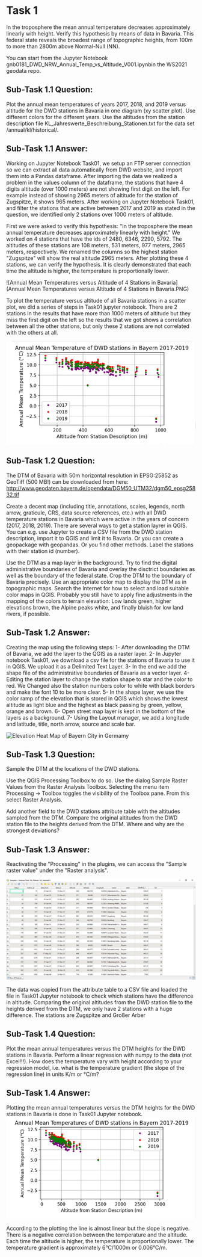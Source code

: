 # Task 1

In the troposphere the mean annual temperature decreases approximately linearly with height. Verify this hypothesis by means of data in Bavaria. This federal state reveals the broadest range of topographic heights, from 100m to more than 2800m above Normal-Null (NN).

You can start from the Jupyter Notebook gnb0181_DWD_NRW_Annual_Temp_vs_Altitude_V001.ipynbin the WS2021 geodata repo.

## Sub-Task 1.1 Question:

Plot the annual mean temperatures of years 2017, 2018, and 2019 versus altitude for the DWD stations in Bavaria in one diagram (xy scatter plot). Use different colors for the different years. Use the altitudes from the station description file KL_Jahreswerte_Beschreibung_Stationen.txt for the data set /annual/kl/historical/.

## Sub-Task 1.1 Answer:

Working on Jupyter Notebook Task01, we setup an FTP server connection so we can extract all data automatically from DWD website, and import them into a Pandas dataframe.
After importing the data we realized a problem in the values column of the dataframe, the stations that have 4 digits altitude (over 1000 meters) are not showing first digit on the left. For example instead of showing 2965 meters of altitude for the station of Zugspitze, it shows 965 meters.
After working on Jupyter Notebook Task01, and filter the stations that are active between 2017 and 2019 as stated in the question, we identified only 2 stations over 1000 meters of altitude.

First we were asked to verify this hypothesis: "In the troposphere the mean annual temperature decreases approximately linearly with height."
We worked on 4 stations that have the ids of 2480, 6346, 2290, 5792. The altitudes of these stations are 108 meters, 531 meters, 977 meters, 2965 meters, respectively.
We renamed the columns so the highest station "Zugspitze" will show the real altitude 2965 meters.
After plotting these 4 stations, we can verify the hypothesis. It is clearly demonstrated that each time the altitude is higher, the temperature is proportionally lower.

![Annual Mean Temperatures versus Altitude of 4 Stations in Bavaria](Annual Mean Temperatures versus Altitude of 4 Stations in Bavaria.PNG)

To plot the temperature versus altitude of all Bavaria stations in a scatter plot, we did a series of steps in Task01 jupyter notebook.
There are 2 stations in the results that have more than 1000 meters of altitude but they miss the first digit on the left so the results that we got shows a correlation between all the other stations, but only these 2 stations are not correlated with the others at all.

![Annual Mean Temperature of DWD stations in Bayern 2017-2019](sub_task_1.1.png)


## Sub-Task 1.2 Question:

The DTM of Bavaria with 50m horizontal resolution in EPSG:25852 as GeoTiff (500 MB!) can be downloaded from here:
http://www.geodaten.bayern.de/opendata/DGM50_UTM32/dgm50_epsg25832.tif

Create a decent map (including title, annotations, scales, legends, north arrow, graticule, CRS, data source references, etc.) with all DWD temperature stations in Bavaria which were active in the years of concern (2017, 2018, 2019). There are several ways to get a station layrer in QGIS. You can e.g. use Jupyter to create a CSV file from the DWD station description, import it to QGIS and limit it to Bavaria. Or you can create a geopackage with geopandas. Or you find other methods. Label the stations with their station id (number).

Use the DTM as a map layer in the background. Try to find the digital administrative boundaries of Bavaria and overlay the disctrict boundaries as well as the boundary of the federal state. Crop the DTM to the boundary of Bavaria precisely. Use an appropriate color map to display the DTM as in topographic maps. Search the Internet for how to select and load suitable color maps in QGIS. Probably you still have to apply fine adjustments in the mapping of the colors to terrain elevation: Low lands green, higher elevations brown, the Alpine peaks white, and finally bluish for low land rivers, if possible.

## Sub-Task 1.2 Answer:

Creating the map using the following steps:
1- After downloading the DTM of Bavaria, we add the layer to the QGIS as a raster layer.
2- In Jupyter notebook Task01, we download a csv file for the stations of Bavaria to use it in QGIS. We upload it as a Delimited Text Layer.
3- In the end we add the shape file of the administrative boundaries of Bavaria as a vector layer.
4- Editing the station layer to change the station shape to star and the color to red. We Changed also the station numbers color to white with black borders and make the font 10 to be more clear.
5- In the shape layer, we use the color ramp of the elevation that is stored in QGIS which shows the lowest altitude as light blue and the highest as black passing by green, yellow, orange and brown.
6- Open street map layer is kept in the bottom of the layers as a background.
7- Using the Layout manager, we add a longitude and latitude, title, north arrow, source and scale bar.

![Elevation Heat Map of Bayern City in Germamy](sub_task_1.2.png)

## Sub-Task 1.3 Question:

Sample the DTM at the locations of the DWD stations.

Use the QGIS Processing Toolbox to do so. Use the dialog Sample Raster Values from the Raster Analysis Toolbox. Selecting the menu item Processing -> Toolbox toggles the visibility of the Toolbox pane. From this select Raster Analysis.

Add another field to the DWD stations attribute table with the altitudes sampled from the DTM. Compare the original altitudes from the DWD station file to the heights derived from the DTM. Where and why are the strongest deviations?

## Sub-Task 1.3 Answer:

Reactivating the "Processing" in the plugins, we can access the "Sample raster value" under the "Raster analysis".

![Sceenshot of the resulted attribute table after sampling the data from DTM](DTM_Sample_at_Station_Locations.PNG)

The data was copied from the attribute table to a CSV file and loaded the file in Task01 Jupyter notebook to check which stations have the difference in altitude.
Comparing the original altitudes from the DWD station file to the heights derived from the DTM, we only have 2 stations with a huge difference. The stations are Zugspitze and Großer Arber

## Sub-Task 1.4 Question:

Plot the mean annual temperatures versus the DTM heights for the DWD stations in Bavaria. Perform a linear regression with numpy to the data (not Excel!!!). How does the temperature vary with height according to your regression model, i.e. what is the temperature gradient (the slope of the regression line) in units K/m or °C/m?

## Sub-Task 1.4 Answer:

Plotting the mean annual temperatures versus the DTM heights for the DWD stations in Bavaria is done in Task01 Jupyter notebook.
![Annual Mean Temperatures of DWD stations in Bayern 2017-2019](sub_task_1.4.png)

According to the plotting the line is almost linear but the slope is negative. There is a negative correlation between the temperature and the altitude. Each time the altitude is higher, the temperature is proportionally lower. The temperature gradient is approximately 6°C/1000m or 0.006°C/m.